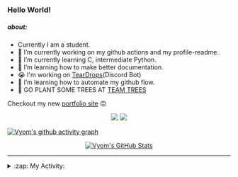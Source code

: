 ### Hello World!

##### about:
- Currently I am a student.
- 🔭 I’m currently working on my github actions and my profile-readme. 
- 🌱 I’m currently learning C, intermediate Python.
- 🌱 I’m learning how to make better documentation.
- 😭 I'm working on [TearDrops](https://github.com/Vyvy-vi/TearDrops)(Discord Bot)
- 🌱 I’m learning how to automate my github flow.
- 🌱 GO PLANT SOME TREES AT [TEAM TREES](https://teamtrees.org/)

Checkout my new [portfolio site](https://vyvy-vi.github.io/portfolio) 🙃

<p align="center">
  <a href="https://twitter.com/Vyvy_viM"><img target="_blank" src="https://img.shields.io/badge/twitter%20@Vyvy_viM-0D95E8?style=for-the-badge&logo=twitter&logoColor=white"/></a> 
  <a href="https://vyvy-vi.github.io/portfolio"><img target="_blank" src="https://img.shields.io/badge/-I%27m_craving_for_open_source-green?style=for-the-badge&logo=github&logoColor=black"/></a> 
</p>

[![Vyom's github activity graph](https://activity-graph.herokuapp.com/graph?username=Vyvy-vi)](https://github.com/ashutosh00710/github-readme-activity-graph)

<p align="center">
<a href="https://github.com/Vyvy-vi/Vyvy-vi">
  <img src="https://profile-readme-git-master.vyvy-vi.vercel.app/api?username=Vyvy-vi&show_icons=true&line_height=27&count_private=true&title_color=ffffff&text_color=c9cacc&icon_color=2bbc8a&bg_color=1d1f21" alt="Vyom's GitHub Stats" />
</a>
</p>


---
<details>
  <summary>:zap: My Activity:</summary>
  
<!--START_SECTION:waka-->
**I'm an Early 🐤** 

```text
🌞 Morning    35 commits     █████████░░░░░░░░░░░░░░░░   38.04% 
🌆 Daytime    11 commits     ███░░░░░░░░░░░░░░░░░░░░░░   11.96% 
🌃 Evening    24 commits     ██████░░░░░░░░░░░░░░░░░░░   26.09% 
🌙 Night      22 commits     ██████░░░░░░░░░░░░░░░░░░░   23.91%

```
📅 **I'm Most Productive on Friday** 

```text
Monday       15 commits     ████░░░░░░░░░░░░░░░░░░░░░   16.3% 
Tuesday      12 commits     ███░░░░░░░░░░░░░░░░░░░░░░   13.04% 
Wednesday    10 commits     ██░░░░░░░░░░░░░░░░░░░░░░░   10.87% 
Thursday     9 commits      ██░░░░░░░░░░░░░░░░░░░░░░░   9.78% 
Friday       17 commits     ████░░░░░░░░░░░░░░░░░░░░░   18.48% 
Saturday     17 commits     ████░░░░░░░░░░░░░░░░░░░░░   18.48% 
Sunday       12 commits     ███░░░░░░░░░░░░░░░░░░░░░░   13.04%

```


📊 **This Week I Spent My Time On** 

```text
🔥 Editors: 
Vim                      10 hrs 17 mins      ████████████████████████░   99.12% 
CLion                    5 mins              ░░░░░░░░░░░░░░░░░░░░░░░░░   0.88%

🐱‍💻 Projects: 
dev-quotes-api           3 hrs 21 mins       ████████░░░░░░░░░░░░░░░░░   32.37% 
vyvy-meme-pages          2 hrs 48 mins       ██████░░░░░░░░░░░░░░░░░░░   26.97% 
Unknown Project          2 hrs 22 mins       █████░░░░░░░░░░░░░░░░░░░░   22.84% 
EddieBot                 39 mins             █░░░░░░░░░░░░░░░░░░░░░░░░   6.35% 
time-hook                29 mins             █░░░░░░░░░░░░░░░░░░░░░░░░   4.79%

```


<!--END_SECTION:waka-->
</details>
